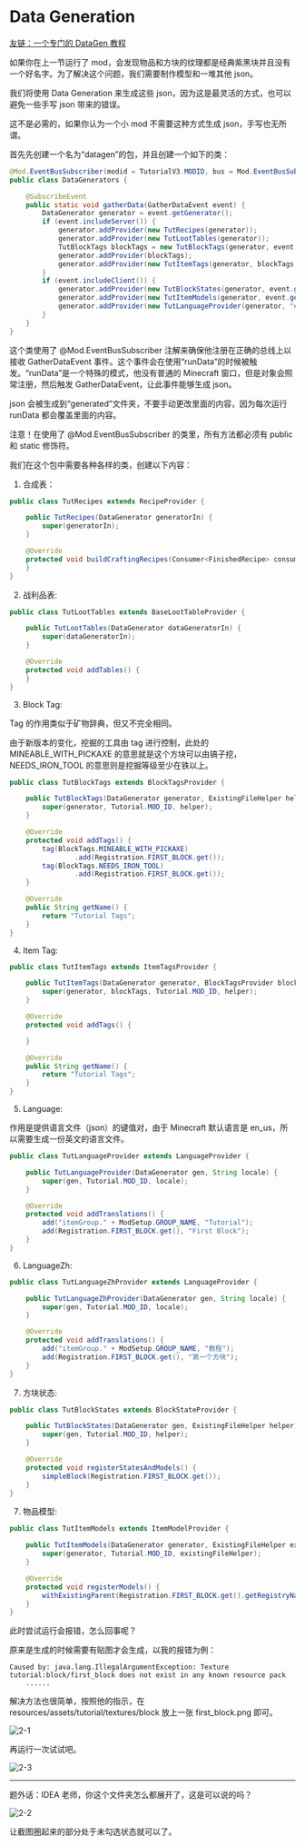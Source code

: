 # Data Generation

[友链：一个专门的 DataGen 教程](https://skyinr.github.io/DatagenBook/#/zh-cn/)

如果你在上一节运行了 mod，会发现物品和方块的纹理都是经典紫黑块并且没有一个好名字。为了解决这个问题，我们需要制作模型和一堆其他 json。

我们将使用 Data Generation 来生成这些 json，因为这是最灵活的方式，也可以避免一些手写 json 带来的错误。

这不是必需的，如果你认为一个小 mod 不需要这种方式生成 json，手写也无所谓。

首先先创建一个名为“datagen”的包，并且创建一个如下的类：
```java
@Mod.EventBusSubscriber(modid = TutorialV3.MODID, bus = Mod.EventBusSubscriber.Bus.MOD)
public class DataGenerators {

    @SubscribeEvent
    public static void gatherData(GatherDataEvent event) {
        DataGenerator generator = event.getGenerator();
        if (event.includeServer()) {
            generator.addProvider(new TutRecipes(generator));
            generator.addProvider(new TutLootTables(generator));
            TutBlockTags blockTags = new TutBlockTags(generator, event.getExistingFileHelper());
            generator.addProvider(blockTags);
            generator.addProvider(new TutItemTags(generator, blockTags, event.getExistingFileHelper()));
        }
        if (event.includeClient()) {
            generator.addProvider(new TutBlockStates(generator, event.getExistingFileHelper()));
            generator.addProvider(new TutItemModels(generator, event.getExistingFileHelper()));
            generator.addProvider(new TutLanguageProvider(generator, "en_us"));
        }
    }
}
```
这个类使用了 @Mod.EventBusSubscriber 注解来确保他注册在正确的总线上以接收 GatherDataEvent 事件。这个事件会在使用“runData”的时候被触发。“runData”是一个特殊的模式，他没有普通的 Minecraft 窗口，但是对象会照常注册，然后触发 GatherDataEvent，让此事件能够生成 json。

json 会被生成到“generated”文件夹，不要手动更改里面的内容，因为每次运行 runData 都会覆盖里面的内容。

注意！在使用了 @Mod.EventBusSubscriber 的类里，所有方法都必须有 public 和 static 修饰符。

我们在这个包中需要各种各样的类，创建以下内容：

1. 合成表：
```java
public class TutRecipes extends RecipeProvider {

    public TutRecipes(DataGenerator generatorIn) {
        super(generatorIn);
    }

    @Override
    protected void buildCraftingRecipes(Consumer<FinishedRecipe> consumer) {
    }
}
```
2. 战利品表:
``` java
public class TutLootTables extends BaseLootTableProvider {

    public TutLootTables(DataGenerator dataGeneratorIn) {
        super(dataGeneratorIn);
    }

    @Override
    protected void addTables() {
    }
}
```
3. Block Tag:
   
Tag 的作用类似于矿物辞典，但又不完全相同。

由于新版本的变化，挖掘的工具由 tag 进行控制，此处的 MINEABLE_WITH_PICKAXE 的意思就是这个方块可以由镐子挖，NEEDS_IRON_TOOL 的意思则是挖掘等级至少在铁以上。
```java
public class TutBlockTags extends BlockTagsProvider {

    public TutBlockTags(DataGenerator generator, ExistingFileHelper helper) {
        super(generator, Tutorial.MOD_ID, helper);
    }

    @Override
    protected void addTags() {
        tag(BlockTags.MINEABLE_WITH_PICKAXE)
                .add(Registration.FIRST_BLOCK.get());
        tag(BlockTags.NEEDS_IRON_TOOL)
                .add(Registration.FIRST_BLOCK.get());
    }

    @Override
    public String getName() {
        return "Tutorial Tags";
    }
}
```
4. Item Tag:
```java
public class TutItemTags extends ItemTagsProvider {

    public TutItemTags(DataGenerator generator, BlockTagsProvider blockTags, ExistingFileHelper helper) {
        super(generator, blockTags, Tutorial.MOD_ID, helper);
    }

    @Override
    protected void addTags() {

    }

    @Override
    public String getName() {
        return "Tutorial Tags";
    }
}
```
5. Language:

作用是提供语言文件（json）的键值对，由于 Minecraft 默认语言是 en_us，所以需要生成一份英文的语言文件。
```java
public class TutLanguageProvider extends LanguageProvider {

    public TutLanguageProvider(DataGenerator gen, String locale) {
        super(gen, Tutorial.MOD_ID, locale);
    }

    @Override
    protected void addTranslations() {
        add("itemGroup." + ModSetup.GROUP_NAME, "Tutorial");
        add(Registration.FIRST_BLOCK.get(), "First Block");
    }
}
```
6. LanguageZh:
```java
public class TutLanguageZhProvider extends LanguageProvider {

    public TutLanguageZhProvider(DataGenerator gen, String locale) {
        super(gen, Tutorial.MOD_ID, locale);
    }

    @Override
    protected void addTranslations() {
        add("itemGroup." + ModSetup.GROUP_NAME, "教程");
        add(Registration.FIRST_BLOCK.get(), "第一个方块");
    }
}
```
7. 方块状态:
```java
public class TutBlockStates extends BlockStateProvider {

    public TutBlockStates(DataGenerator gen, ExistingFileHelper helper) {
        super(gen, Tutorial.MOD_ID, helper);
    }

    @Override
    protected void registerStatesAndModels() {
        simpleBlock(Registration.FIRST_BLOCK.get());
    }
}
```
7. 物品模型:
```java
public class TutItemModels extends ItemModelProvider {

    public TutItemModels(DataGenerator generator, ExistingFileHelper existingFileHelper) {
        super(generator, Tutorial.MOD_ID, existingFileHelper);
    }

    @Override
    protected void registerModels() {
        withExistingParent(Registration.FIRST_BLOCK.get().getRegistryName().getPath(), modLoc("block/first_block"));
    }
}
```

此时尝试运行会报错，怎么回事呢？

原来是生成的时候需要有贴图才会生成，以我的报错为例：
```
Caused by: java.lang.IllegalArgumentException: Texture tutorial:block/first_block does not exist in any known resource pack
	......
```
解决方法也很简单，按照他的指示，在 resources/assets/tutorial/textures/block 放上一张 first_block.png 即可。

![2-1](2-1.png)

再运行一次试试吧。

![2-3](2-3.png)

---

题外话：IDEA 老师，你这个文件夹怎么都展开了，这是可以说的吗？

![2-2](2-2.png)

让截图圈起来的部分处于未勾选状态就可以了。